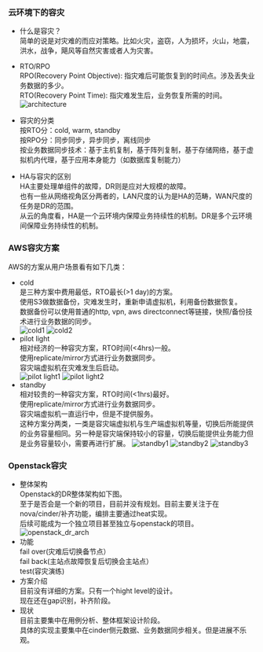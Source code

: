 ### 云环境下的容灾  
+ 什么是容灾？  
简单的说是对灾难的而应对策略。比如火灾，盗窃，人为损坏，火山，地震，洪水，战争，飓风等自然灾害或者人为灾害。  

+ RTO/RPO  
RPO(Recovery Point Objective): 指灾难后可能恢复到的时间点。涉及丢失业务数据的多少。  
RTO(Recovery Point Time): 指灾难发生后，业务恢复所需的时间。  
![architecture](http://redhatstackblog.files.wordpress.com/2013/11/recovery-point-objective-and-recover-time-objective.png)  

+ 容灾的分类  
按RTO分：cold, warm, standby   
按RPO分：同步同步，异步同步，离线同步  
按业务数据同步技术：基于主机复制，基于阵列复制，基于存储网络，基于虚拟机内代理，基于应用本身能力（如数据库复制能力） 

+ HA与容灾的区别   
HA主要处理单组件的故障，DR则是应对大规模的故障。   
也有一些从网络视角区分两者的，LAN尺度的认为是HA的范畴，WAN尺度的任务是DR的范围。  
从云的角度看，HA是一个云环境内保障业务持续性的机制。DR是多个云环境间保障业务持续性的机制。  

### AWS容灾方案  
AWS的方案从用户场景看有如下几类：  
+ cold  
是三种方案中费用最低，RTO最长(>1 day)的方案。  
使用S3做数据备份，灾难发生时，重新申请虚拟机，利用备份数据恢复。  
数据备份可以使用普通的http, vpn, aws directconnect等链接，快照/备份技术进行业务数据的同步。  
![cold1](http://cdn.blog.celingest.com/wp-content/uploads/2013/03/AwsBackupRestore1-512x281.png)
![cold2](http://cdn.blog.celingest.com/wp-content/uploads/2013/03/AwsBackupRestore2-512x380.png)
+ pilot light   
相对经济的一种容灾方案，RTO时间(<4hrs)一般。  
使用replicate/mirror方式进行业务数据同步。  
容灾端虚拟机在灾难发生后启动。  
![pilot light1](http://cdn.blog.celingest.com/wp-content/uploads/2013/03/AwsPilotLightOff-512x336.png)
![pilot light2](http://cdn.blog.celingest.com/wp-content/uploads/2013/03/AwsPilotLightOn-512x326.png)
+ standby   
相对较贵的一种容灾方案，RTO时间(<1hrs)最好。  
使用replicate/mirror方式进行业务数据同步。  
容灾端虚拟机一直运行中，但是不提供服务。  
这种方案分两类，一类是容灾端虚拟机与生产端虚拟机等量，切换后所能提供的业务容量相同。另一种是容灾端保持较小的容量，切换后能提供业务能力但是业务容量较小，需要再进行扩展。
![standby1](http://cdn.blog.celingest.com/wp-content/uploads/2013/03/FullyWorkingLCStandby-Normal-512x326.png)
![standby2](http://cdn.blog.celingest.com/wp-content/uploads/2013/03/FullyWorkingLCStandbyFaultyLOW-512x326.png)
![standby3](http://cdn.blog.celingest.com/wp-content/uploads/2013/03/FullyWorkingLCStandbyFaultyFULL-512x326.png)

### Openstack容灾    
+ 整体架构  
Openstack的DR整体架构如下图。  
至于是否会是一个新的项目，目前并没有规划。目前主要关注于在nova/cinder/补齐功能，编排主要通过heat实现。   
后续可能成为一个独立项目甚至独立与openstack的项目。  
![openstack_dr_arch](https://wiki.openstack.org/w/images/e/e8/DR.png)
+ 功能   
fail over(灾难后切换备节点）  
fail back(主站点故障恢复后切换会主站点）  
test(容灾演练)  
+ 方案介绍   
目前没有详细的方案。只有一个hight level的设计。   
现在还在gap识别，补齐阶段。  
+ 现状   
目前主要集中在用例分析、整体框架设计阶段。   
具体的实现主要集中在cinder侧元数据、业务数据同步相关。但是进展不乐观。   






